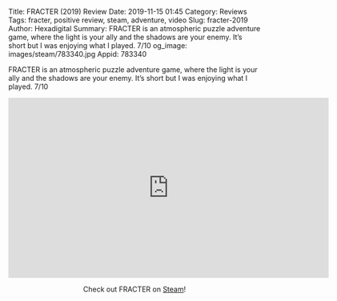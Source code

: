 Title: FRACTER (2019) Review
Date: 2019-11-15 01:45
Category: Reviews
Tags: fracter, positive review, steam, adventure, video
Slug: fracter-2019
Author: Hexadigital
Summary: FRACTER is an atmospheric puzzle adventure game, where the light is your ally and the shadows are your enemy. It’s short but I was enjoying what I played. 7/10
og_image: images/steam/783340.jpg
Appid: 783340

FRACTER is an atmospheric puzzle adventure game, where the light is your ally and the shadows are your enemy. It’s short but I was enjoying what I played. 7/10

<center><iframe src="https://www.youtube.com/embed/5PpXDkRb1So?feature=oembed" allow="accelerometer; autoplay; encrypted-media; gyroscope; picture-in-picture" width="640" height="360" frameborder="0"></iframe>

Check out FRACTER on [Steam](https://store.steampowered.com/app/783340/?curator_clanid=34633900)!</center>